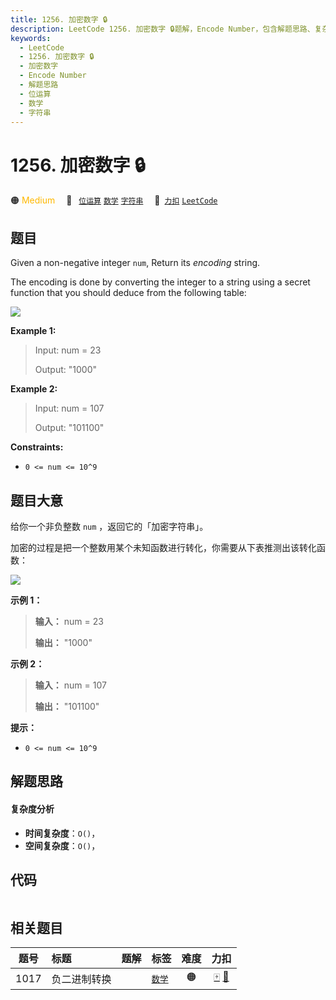 ```yaml
---
title: 1256. 加密数字 🔒
description: LeetCode 1256. 加密数字 🔒题解，Encode Number，包含解题思路、复杂度分析以及完整的 JavaScript 代码实现。
keywords:
  - LeetCode
  - 1256. 加密数字 🔒
  - 加密数字
  - Encode Number
  - 解题思路
  - 位运算
  - 数学
  - 字符串
---
```


# 1256. 加密数字 🔒

🟠 <font color=#ffb800>Medium</font>&emsp; 🔖&ensp; [`位运算`](/tag/bit-manipulation.md) [`数学`](/tag/math.md) [`字符串`](/tag/string.md)&emsp; 🔗&ensp;[`力扣`](https://leetcode.cn/problems/encode-number) [`LeetCode`](https://leetcode.com/problems/encode-number)

## 题目

Given a non-negative integer `num`, Return its _encoding_ string.

The encoding is done by converting the integer to a string using a secret
function that you should deduce from the following table:

![](https://fastly.jsdelivr.net/gh/doocs/leetcode@main/solution/1200-1299/1256.Encode%20Number/images/encode_number.png)



**Example 1:**

> 
> 
> Input: num = 23
> 
> 
> 
> Output: "1000"
> 
> 

**Example 2:**

> 
> 
> Input: num = 107
> 
> 
> 
> Output: "101100"
> 
> 

**Constraints:**

  * `0 <= num <= 10^9`


## 题目大意

给你一个非负整数 `num` ，返回它的「加密字符串」。

加密的过程是把一个整数用某个未知函数进行转化，你需要从下表推测出该转化函数：

![](https://fastly.jsdelivr.net/gh/doocs/leetcode@main/solution/1200-1299/1256.Encode%20Number/images/encode_number.png)



**示例 1：**

> 
> 
> 
> 
> 
> **输入：** num = 23
> 
> **输出：** "1000"
> 
> 

**示例 2：**

> 
> 
> 
> 
> 
> **输入：** num = 107
> 
> **输出：** "101100"
> 
> 



**提示：**

  * `0 <= num <= 10^9`


## 解题思路

#### 复杂度分析

- **时间复杂度**：`O()`，
- **空间复杂度**：`O()`，

## 代码

```javascript

```

## 相关题目

<!-- prettier-ignore -->
| 题号 | 标题 | 题解 | 标签 | 难度 | 力扣 |
| :------: | :------ | :------: | :------ | :------: | :------: |
| 1017 | 负二进制转换 |  |  [`数学`](/tag/math.md) | 🟠 | [🀄️](https://leetcode.cn/problems/convert-to-base-2) [🔗](https://leetcode.com/problems/convert-to-base-2) |